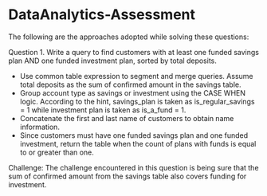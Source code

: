# DataAnalytics-Assessment
 The following are the approaches adopted while solving these questions:
 
 Question 1. Write a query to find customers with at least one funded savings plan AND one funded investment plan, sorted by total deposits.

   * Use common table expression to segment and merge queries. Assume total deposits as the sum of confirmed amount in 
     the savings table.
   * Group account type as savings or investment using the CASE WHEN logic. According to the hint, savings_plan is taken as 
     is_regular_savings = 1 while investment plan is taken as is_a_fund = 1.
   * Concatenate the first and last name of customers to obtain name information.
   * Since customers must have one funded savings plan and one funded investment, return the table when the count of plans with 
     funds is equal to or greater than one.

Challenge: 
    The challenge encountered in this question is being sure that the sum of confirmed amount from the savings table also 
    covers funding for investment. 
